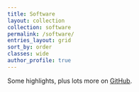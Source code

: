 ```yaml
---
title: Software
layout: collection
collection: software
permalink: /software/
entries_layout: grid
sort_by: order
classes: wide
author_profile: true
---
```


Some highlights, plus lots more on <i class="fab fa-fw fa-github"></i>[GitHub](https://github.com/oscarbranson).